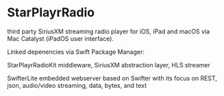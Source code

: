 # StarPlayrRadio

third party SiriusXM streaming radio player for iOS, iPad and macOS via Mac Catalyst (iPadOS user interface).

Linked depenencies via Swift Package Manager:

StarPlayrRadioKit middleware, SiriusXM abstraction layer, HLS streamer

SwifterLite embedded webserver based on Swifter with its focus on REST, json, audio/video streaming, data, bytes, and text
